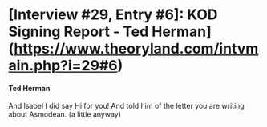 # [Interview #29, Entry #6]: KOD Signing Report - Ted Herman](https://www.theoryland.com/intvmain.php?i=29#6)

#### Ted Herman

And Isabel I did say Hi for you! And told him of the letter you are writing about Asmodean. (a little anyway)

